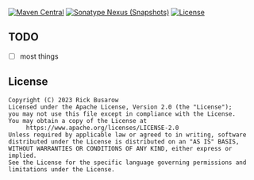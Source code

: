 [![Maven Central](https://img.shields.io/maven-central/v/com.rickbusarow.lattice/lattice?style=flat-square)](https://search.maven.org/search?q=com.rickbusarow.lattice)
[![Sonatype Nexus (Snapshots)](https://img.shields.io/nexus/s/com.rickbusarow.lattice/lattice?label=snapshots&server=https%3A%2F%2Foss.sonatype.org&style=flat-square)](https://oss.sonatype.org/#nexus-search;quick~com.rickbusarow.lattice)
[![License](https://img.shields.io/badge/license-apache2.0-blue?style=flat-square.svg)](https://opensource.org/licenses/Apache-2.0)

## TODO

- [ ] most things

## License

```text
Copyright (C) 2023 Rick Busarow
Licensed under the Apache License, Version 2.0 (the "License");
you may not use this file except in compliance with the License.
You may obtain a copy of the License at
     https://www.apache.org/licenses/LICENSE-2.0
Unless required by applicable law or agreed to in writing, software
distributed under the License is distributed on an "AS IS" BASIS,
WITHOUT WARRANTIES OR CONDITIONS OF ANY KIND, either express or implied.
See the License for the specific language governing permissions and
limitations under the License.
```
